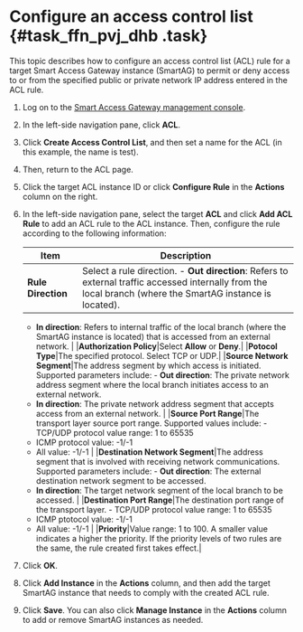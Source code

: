 # Configure an access control list {#task_ffn_pvj_dhb .task}

This topic describes how to configure an access control list \(ACL\) rule for a target Smart Access Gateway instance \(SmartAG\) to permit or deny access to or from the specified public or private network IP address entered in the ACL rule.

1.  Log on to the [Smart Access Gateway management console](https://smartag.console.aliyun.com/). 
2.  In the left-side navigation pane, click **ACL**. 
3.  Click **Create Access Control List**, and then set a name for the ACL \(in this example, the name is test\). 
4.  Then, return to the ACL page. 
5.  Click the target ACL instance ID or click **Configure Rule** in the **Actions** column on the right. 
6.  In the left-side navigation pane, select the target **ACL** and click **Add ACL Rule** to add an ACL rule to the ACL instance. Then, configure the rule according to the following information: 

    |Item|Description|
    |----|-----------|
    |**Rule Direction**|Select a rule direction.    -   **Out direction**: Refers to external traffic accessed internally from the local branch \(where the SmartAG instance is located\).
    -   **In direction**: Refers to internal traffic of the local branch \(where the SmartAG instance is located\) that is accessed from an external network.
|
    |**Authorization Policy**|Select **Allow** or **Deny**.|
    |**Potocol Type**|The specified protocol. Select TCP or UDP.|
    |**Source Network Segment**|The address segment by which access is initiated. Supported parameters include:    -   **Out direction**: The private network address segment where the local branch initiates access to an external network.
    -   **In direction**: The private network address segment that accepts access from an external network.
|
    |**Source Port Range**|The transport layer source port range. Supported values include:    -   TCP/UDP protocol value range: 1 to 65535
    -   ICMP protocol value: -1/-1
    -   All value: -1/-1
 |
    |**Destination Network Segment**|The address segment that is involved with receiving network communications. Supported parameters include:    -   **Out direction**: The external destination network segment to be accessed.
    -   **In direction**: The target network segment of the local branch to be accessed.
|
    |**Destination Port Range**|The destination port range of the transport layer.    -   TCP/UDP protocol value range: 1 to 65535
    -   ICMP ptotocol value: -1/-1
    -   All value: -1/-1
|
    |**Priority**|Value range: 1 to 100. A smaller value indicates a higher the priority. If the priority levels of two rules are the same, the rule created first takes effect.|

7.  Click **OK**. 
8.  Click **Add Instance** in the **Actions** column, and then add the target SmartAG instance that needs to comply with the created ACL rule. 
9.  Click **Save**. You can also click **Manage Instance** in the **Actions** column to add or remove SmartAG instances as needed.

